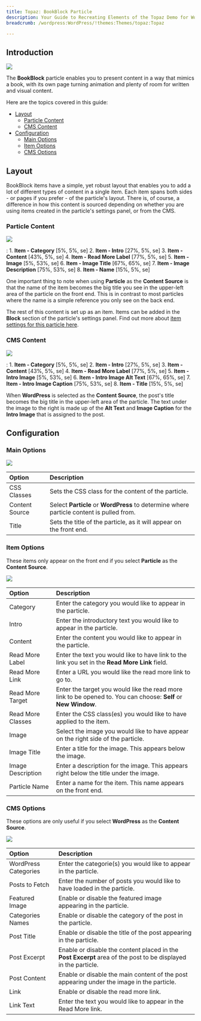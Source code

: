 ```yaml
---
title: Topaz: BookBlock Particle
description: Your Guide to Recreating Elements of the Topaz Demo for WordPress
breadcrumb: /wordpress:WordPress/!themes:Themes/topaz:Topaz

---
```


## Introduction

![](assets/particle_book1.jpg)

The **BookBlock** particle enables you to present content in a way that mimics a book, with its own page turning animation and plenty of room for written and visual content.

Here are the topics covered in this guide:

* [Layout](#layout)
    - [Particle Content](#particle-content)
    - [CMS Content](#cms-content)
* [Configuration](#configuration)
    - [Main Options](#main-options)
    - [Item Options](#item-options)
    - [CMS Options](#cms-options)

## Layout

BookBlock items have a simple, yet robust layout that enables you to add a lot of different types of content in a single item. Each item spans both sides - or pages if you prefer - of the particle's layout. There is, of course, a difference in how this content is sourced depending on whether you are using items created in the particle's settings panel, or from the CMS.

### Particle Content

![](assets/particle_book1.jpg)

:   1. **Item - Category** [5%, 5%, se]
    2. **Item - Intro** [27%, 5%, se]
    3. **Item - Content** [43%, 5%, se]
    4. **Item - Read More Label** [77%, 5%, se]
    5. **Item - Image** [5%, 53%, se]
    6. **Item - Image Title** [67%, 65%, se]
    7. **Item - Image Description** [75%, 53%, se]
    8. **Item - Name** [15%, 5%, se]

One important thing to note when using **Particle** as the **Content Source** is that the name of the item becomes the big title you see in the upper-left area of the particle on the front end. This is in contrast to most particles where the name is a simple reference you only see on the back end.

The rest of this content is set up as an item. Items can be added in the **Block** section of the particle's settings panel. Find out more about [item settings for this particle here](#item-options).

### CMS Content

![](assets/particle_book1.jpg)

:   1. **Item - Category** [5%, 5%, se]
    2. **Item - Intro** [27%, 5%, se]
    3. **Item - Content** [43%, 5%, se]
    4. **Item - Read More Label** [77%, 5%, se]
    5. **Item - Intro Image** [5%, 53%, se]
    6. **Item - Intro Image Alt Text** [67%, 65%, se]
    7. **Item - Intro Image Caption** [75%, 53%, se]
    8. **Item - Title** [15%, 5%, se]

When **WordPress** is selected as the **Content Source**, the post's title becomes the big title in the upper-left area of the particle. The text under the image to the right is made up of the **Alt Text** and **Image Caption** for the **Intro Image** that is assigned to the post.

## Configuration

### Main Options 

![](assets/particle_book2.jpg)

| Option          | Description                                                                                         |
| :-----          | :-----                                                                                              |
| CSS Classes     | Sets the CSS class for the content of the particle.                                                 |
| Content Source  | Select **Particle** or **WordPress** to determine where particle content is pulled from.               |
| Title           | Sets the title of the particle, as it will appear on the front end.                                 |

### Item Options

These items only appear on the front end if you select **Particle** as the **Content Source**.

![](assets/particle_book3.jpg)

| Option            | Description                                                                                                     |
| :-----            | :-----                                                                                                          |
| Category          | Enter the category you would like to appear in the particle.                                                    |
| Intro             | Enter the introductory text you would like to appear in the particle.                                           |
| Content           | Enter the content you would like to appear in the particle.                                                     |
| Read More Label   | Enter the text you would like to have link to the link you set in the **Read More Link** field.                 |
| Read More Link    | Enter a URL you would like the read more link to go to.                                                         |
| Read More Target  | Enter the target you would like the read more link to be opened to. You can choose: **Self** or **New Window**. |
| Read More Classes | Enter the CSS class(es) you would like to have applied to the item.                                             |
| Image             | Select the image you would like to have appear on the right side of the particle.                               |
| Image Title       | Enter a title for the image. This appears below the image.                                                      |
| Image Description | Enter a description for the image. This appears right below the title under the image.                          |
| Particle Name     | Enter a name for the item. This name appears on the front end.                                                  |

### CMS Options

These options are only useful if you select **WordPress** as the **Content Source**.

![](assets/demo_book4.jpg)

| Option               | Description                                                                                                    |
| :-----               | :-----                                                                                                         |
| WordPress Categories | Enter the categorie(s) you would like to appear in the particle.                                               |
| Posts to Fetch       | Enter the number of posts you would like to have loaded in the particle.                                       |
| Featured Image       | Enable or disable the featured image appearing in the particle.                                                |
| Categories Names     | Enable or disable the category of the post in the particle.                                                 |
| Post Title           | Enable or disable the title of the post appearing in the particle.                                             |
| Post Excerpt         | Enable or disable the content placed in the **Post Excerpt** area of the post to be displayed in the particle. |
| Post Content         | Enable or disable the main content of the post appearing under the image in the particle.                      |
| Link                 | Enable or disable the read more link.                                                                          |
| Link Text            | Enter the text you would like to appear in the Read More link.                                                 |
